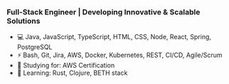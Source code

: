 ### Full-Stack Engineer | Developing Innovative & Scalable Solutions ###

- 💻 Java, JavaScript, TypeScript, HTML, CSS, Node, React, Spring, PostgreSQL
- ⚡ Bash, Git, Jira, AWS, Docker, Kubernetes, REST, CI/CD, Agile/Scrum
- 🌱 Studying for: AWS Certification
- 📖 Learning: Rust, Clojure, BETH stack
<!--
**derrek-gass/derrek-gass** is a ✨ _special_ ✨ repository because its `README.md` (this file) appears on your GitHub profile.

Here are some ideas to get you started:

- 🔭 I’m currently working on ...
- 🌱 Constantly growing my programming skills. In respect to proI’m currently learning ...
- 👯 I’m looking to collaborate on ...
- 🤔 I’m looking for help with ...
- 💬 Ask me about ...
- 📫 How to reach me: ...
- 😄 Pronouns: ...
- ⚡ Fun fact: ...
-->
